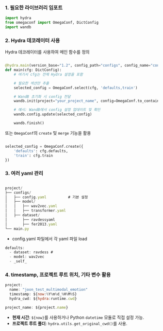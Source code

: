 ### 1. 필요한 라이브러리 임포트

```python
import hydra
from omegaconf import OmegaConf, DictConfig
import wandb
```

### 2. Hydra 데코레이터 사용

Hydra 데코레이터를 사용하여 메인 함수를 정의

```python

@hydra.main(version_base="1.2", config_path="configs", config_name="config")
def main(cfg: DictConfig):
    # 여기서 cfg는 전체 Hydra 설정을 포함

    # 필요한 섹션만 추출
    selected_config = OmegaConf.select(cfg, 'defaults,train')

    # WandB 초기화 시 config 전달
    wandb.init(project="your_project_name", config=OmegaConf.to_container(selected_config, resolve=True))

    # 예시: WandB에서 config 설정 업데이트 및 확인
    wandb.config.update(selected_config)

    wandb.finish()

```

또는 `OmegaConf`의 `create` 및 `merge` 기능을 활용

```python

selected_config = OmegaConf.create({
    'defaults': cfg.defaults,
    'train': cfg.train
})
```

### 3. 여러 yaml 관리

```jsx

project/
├── configs/
│   ├── config.yaml          # 기본 설정
│   ├── model/
│   │   ├── wav2vec.yaml        
│   │   ├── transformer.yaml   
│   ├── dataset/
│       ├── ravdessyaml         
│       ├── fer2013.yaml         
└── main.py
```

- config.yaml 파일에서 각 yaml 파일 load

```jsx
defaults:
  - dataset: ravdess #
  - model: wav2vec
  - _self_

```

### 4. timestamp, 프로젝트 루트 위치, 기타 변수 활용

```jsx
project:
  name: "joon_test_multimodal_emotion"
  timestamp: ${now:%Y%m%d_%H%M%S}
  hydra_cwd: ${hydra:runtime.cwd}

project_name: ${project.name}
```

- **현재 시간**: `${now}`를 사용하거나 Python `datetime` 모듈로 직접 설정 가능.
- **프로젝트 루트 폴더**: `hydra.utils.get_original_cwd()`를 사용.